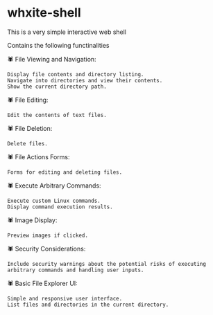 # whxite-shell
This is a very simple interactive web shell


Contains the following functinalities

🕷️ File Viewing and Navigation:

    Display file contents and directory listing.
    Navigate into directories and view their contents.
    Show the current directory path.

🕷️ File Editing:

    Edit the contents of text files.

🕷️ File Deletion:

    Delete files.

🕷️ File Actions Forms:

    Forms for editing and deleting files.

🕷️ Execute Arbitrary Commands:

    Execute custom Linux commands.
    Display command execution results.

🕷️ Image Display:

    Preview images if clicked.

🕷️ Security Considerations:

    Include security warnings about the potential risks of executing arbitrary commands and handling user inputs.

🕷️ Basic File Explorer UI:

    Simple and responsive user interface.
    List files and directories in the current directory.
